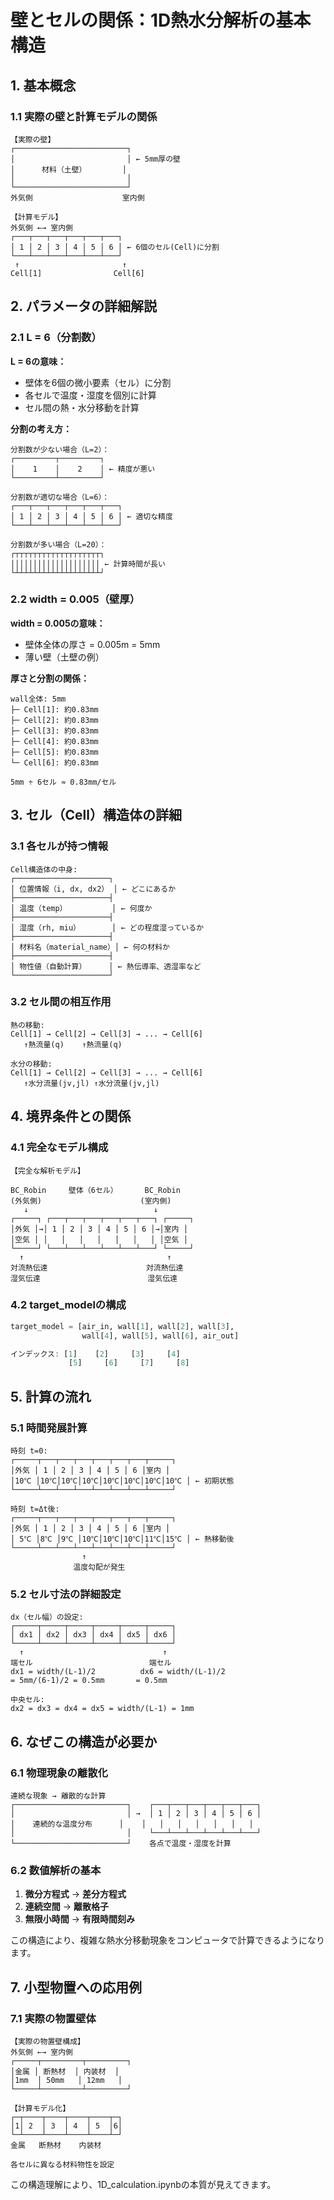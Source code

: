 # 壁とセルの関係：1D熱水分解析の基本構造

## 1. 基本概念

### 1.1 実際の壁と計算モデルの関係

```
【実際の壁】
┌─────────────────────────┐
│                         │ ← 5mm厚の壁
│      材料（土壁）        │
│                         │
└─────────────────────────┘
外気側                    室内側
```

```
【計算モデル】
外気側 ←→ 室内側
┌───┬───┬───┬───┬───┬───┐
│ 1 │ 2 │ 3 │ 4 │ 5 │ 6 │ ← 6個のセル(Cell)に分割
└───┴───┴───┴───┴───┴───┘
 ↑                       ↑
Cell[1]                Cell[6]
```

## 2. パラメータの詳細解説

### 2.1 L = 6（分割数）

**L = 6の意味：**
- 壁体を6個の微小要素（セル）に分割
- 各セルで温度・湿度を個別に計算
- セル間の熱・水分移動を計算

**分割の考え方：**
```
分割数が少ない場合（L=2）：
┌─────────┬─────────┐
│    1    │    2    │ ← 精度が悪い
└─────────┴─────────┘

分割数が適切な場合（L=6）：
┌───┬───┬───┬───┬───┬───┐
│ 1 │ 2 │ 3 │ 4 │ 5 │ 6 │ ← 適切な精度
└───┴───┴───┴───┴───┴───┘

分割数が多い場合（L=20）：
┌┬┬┬┬┬┬┬┬┬┬┬┬┬┬┬┬┬┬┬┐
││││││││││││││││││││ ← 計算時間が長い
└┴┴┴┴┴┴┴┴┴┴┴┴┴┴┴┴┴┴┴┘
```

### 2.2 width = 0.005（壁厚）

**width = 0.005の意味：**
- 壁体全体の厚さ = 0.005m = 5mm
- 薄い壁（土壁の例）

**厚さと分割の関係：**
```
wall全体: 5mm
├─ Cell[1]: 約0.83mm
├─ Cell[2]: 約0.83mm  
├─ Cell[3]: 約0.83mm
├─ Cell[4]: 約0.83mm
├─ Cell[5]: 約0.83mm
└─ Cell[6]: 約0.83mm

5mm ÷ 6セル ≈ 0.83mm/セル
```

## 3. セル（Cell）構造体の詳細

### 3.1 各セルが持つ情報

```
Cell構造体の中身:
┌─────────────────────┐
│ 位置情報（i, dx, dx2） │ ← どこにあるか
├─────────────────────┤
│ 温度（temp）          │ ← 何度か
├─────────────────────┤  
│ 湿度（rh, miu）       │ ← どの程度湿っているか
├─────────────────────┤
│ 材料名（material_name）│ ← 何の材料か
├─────────────────────┤
│ 物性値（自動計算）     │ ← 熱伝導率、透湿率など
└─────────────────────┘
```

### 3.2 セル間の相互作用

```
熱の移動:
Cell[1] → Cell[2] → Cell[3] → ... → Cell[6]
   ↑熱流量(q)    ↑熱流量(q)

水分の移動:
Cell[1] → Cell[2] → Cell[3] → ... → Cell[6]
   ↑水分流量(jv,jl) ↑水分流量(jv,jl)
```

## 4. 境界条件との関係

### 4.1 完全なモデル構成

```
【完全な解析モデル】

BC_Robin     壁体（6セル）      BC_Robin
(外気側)                      (室内側)
   ↓                            ↓
┌─────┐ ┌───┬───┬───┬───┬───┬───┐ ┌─────┐
│外気 │→│ 1 │ 2 │ 3 │ 4 │ 5 │ 6 │→│室内 │
│空気 │ │   │   │   │   │   │   │ │空気 │
└─────┘ └───┴───┴───┴───┴───┴───┘ └─────┘
  ↑                                ↑
対流熱伝達                      対流熱伝達
湿気伝達                        湿気伝達
```

### 4.2 target_modelの構成

```julia
target_model = [air_in, wall[1], wall[2], wall[3], 
                wall[4], wall[5], wall[6], air_out]

インデックス: [1]    [2]     [3]     [4]    
             [5]     [6]     [7]     [8]
```

## 5. 計算の流れ

### 5.1 時間発展計算

```
時刻 t=0:
┌─────┬───┬───┬───┬───┬───┬───┬─────┐
│外気 │ 1 │ 2 │ 3 │ 4 │ 5 │ 6 │室内 │
│10℃ │10℃│10℃│10℃│10℃│10℃│10℃│10℃ │ ← 初期状態
└─────┴───┴───┴───┴───┴───┴───┴─────┘

時刻 t=Δt後:
┌─────┬───┬───┬───┬───┬───┬───┬─────┐
│外気 │ 1 │ 2 │ 3 │ 4 │ 5 │ 6 │室内 │
│ 5℃ │8℃ │9℃ │10℃│10℃│10℃│11℃│15℃ │ ← 熱移動後
└─────┴───┴───┴───┴───┴───┴───┴─────┘
                ↑
              温度勾配が発生
```

### 5.2 セル寸法の詳細設定

```
dx（セル幅）の設定:
┌─────┬─────┬─────┬─────┬─────┬─────┐
│ dx1 │ dx2 │ dx3 │ dx4 │ dx5 │ dx6 │
└─────┴─────┴─────┴─────┴─────┴─────┘
  ↑                               ↑
端セル                          端セル
dx1 = width/(L-1)/2          dx6 = width/(L-1)/2
= 5mm/(6-1)/2 = 0.5mm       = 0.5mm

中央セル:
dx2 = dx3 = dx4 = dx5 = width/(L-1) = 1mm
```

## 6. なぜこの構造が必要か

### 6.1 物理現象の離散化

```
連続な現象 → 離散的な計算
┌─────────────────────────┐    ┌───┬───┬───┬───┬───┬───┐
│                         │ →  │ 1 │ 2 │ 3 │ 4 │ 5 │ 6 │
│    連続的な温度分布      │    │   │   │   │   │   │   │
│                         │    └───┴───┴───┴───┴───┴───┘
└─────────────────────────┘    各点で温度・湿度を計算
```

### 6.2 数値解析の基本

1. **微分方程式** → **差分方程式**
2. **連続空間** → **離散格子**
3. **無限小時間** → **有限時間刻み**

この構造により、複雑な熱水分移動現象をコンピュータで計算できるようになります。

## 7. 小型物置への応用例

### 7.1 実際の物置壁体

```
【実際の物置壁構成】
外気側 ←→ 室内側
┌─────┬─────────┬─────────┐
│金属 │ 断熱材  │ 内装材  │
│1mm  │ 50mm   │ 12mm   │
└─────┴─────────┴─────────┘

【計算モデル化】
┌─┬────┬────┬────┬────┬─┐
│1│ 2  │ 3  │ 4  │ 5  │6│
└─┴────┴────┴────┴────┴─┘
金属   断熱材    内装材

各セルに異なる材料物性を設定
```

この構造理解により、1D_calculation.ipynbの本質が見えてきます。